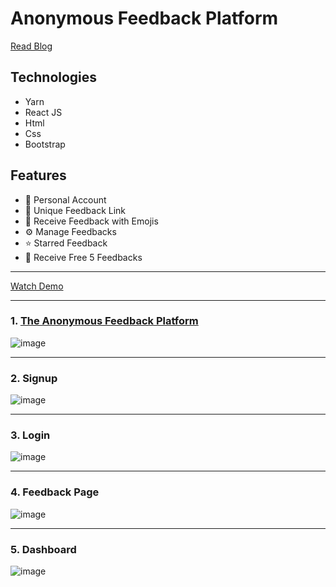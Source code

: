 # Anonymous Feedback Platform

[Read Blog](url)



## Technologies
- Yarn
- React JS
- Html
- Css
- Bootstrap

## Features
- 👨‍ Personal Account 
- 🔗 Unique Feedback Link 
- 🤩 Receive Feedback with Emojis 
-  ⚙ Manage Feedbacks 
- ⭐ Starred Feedback 
- 🤹‍ Receive Free 5 Feedbacks

<hr />

[Watch Demo](url)

<hr />


### 1. [The Anonymous Feedback Platform](https://anonymousfeedback.netlify.app/)
![image](https://user-images.githubusercontent.com/58919619/127271914-a57e45aa-23a3-4225-9c2f-5b4f24453ae5.png)


<hr />

### 2. Signup
![image](https://user-images.githubusercontent.com/58919619/127271243-0ecd2a39-0ec2-4ee1-9003-cab7676ebc4b.png)


<hr />

### 3. Login
![image](https://user-images.githubusercontent.com/58919619/127271300-fd488c39-d899-42a8-a3fb-b8814fa2c7cc.png)

<hr />

### 4. Feedback Page
![image](https://user-images.githubusercontent.com/58919619/127271660-0ddec0e6-1c25-42f6-8b34-800bab4ef2bf.png)


<hr />

### 5. Dashboard
![image](https://user-images.githubusercontent.com/58919619/127271561-0dd1eeb1-83ca-4223-b7f3-250956cf7c21.png)
